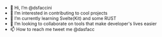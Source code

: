 - 👋 Hi, I’m @dsfaccini
- 👀 I’m interested in contributing to cool projects 
- 🌱 I’m currently learning Svelte(Kit) and some RUST
- 💞️ I’m looking to collaborate on tools that make developer's lives easier
- 📫 How to reach me tweet me @dasfacc

<!---
dsfaccini/dsfaccini is a ✨ special ✨ repository because its `README.md` (this file) appears on your GitHub profile.
You can click the Preview link to take a look at your changes.
--->
